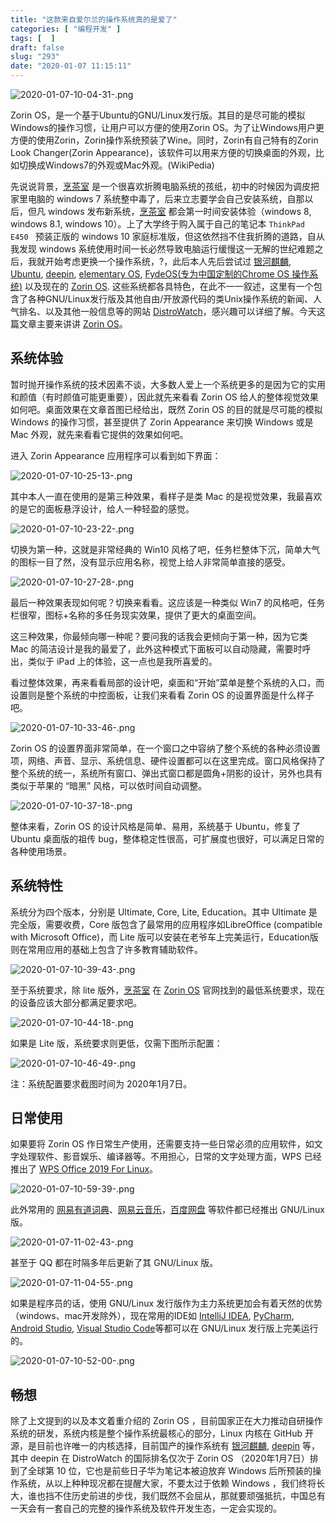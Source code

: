 ```yaml
---
title: "这款来自爱尔兰的操作系统真的是爱了"
categories: [ "编程开发" ]
tags: [  ]
draft: false
slug: "293"
date: "2020-01-07 11:15:11"
---
```


![2020-01-07-10-04-31-.png](https://imagehost-cdn.frytea.com/images/2020/01/07/2020-01-07-10-04-31-.png)

Zorin OS，是一个基于Ubuntu的GNU/Linux发行版。其目的是尽可能的模拟Windows的操作习惯，让用户可以方便的使用Zorin OS。为了让Windows用户更方便的使用Zorin，Zorin操作系统预装了Wine。同时，Zorin有自己特有的Zorin Look Changer(Zorin Appearance)，该软件可以用来方便的切换桌面的外观，比如切换成Windows7的外观或Mac外观。(WikiPedia)

先说说背景，[烹茶室](https://blog.frytea.com) 是一个很喜欢折腾电脑系统的孩纸，初中的时候因为调皮把家里电脑的 windows 7 系统整中毒了，后来立志要学会自己安装系统，自那以后，但凡 windows 发布新系统，[烹茶室](https://blog.frytea.com) 都会第一时间安装体验（windows 8, windows 8.1, windows 10）。上了大学终于购入属于自己的笔记本 `ThinkPad E450 ` 预装正版的 windows 10 家庭标准版，但这依然挡不住我折腾的道路，自从我发现 windows 系统使用时间一长必然导致电脑运行缓慢这一无解的世纪难题之后，我就开始考虑更换一个操作系统，?，此后本人先后尝试过 [银河麒麟](http://www.kylinos.cn/), [Ubuntu](https://ubuntu.com/), [deepin](https://www.deepin.org/), [elementary OS](https://elementary.io/zh_CN/), [FydeOS(专为中国定制的Chrome OS 操作系统)](https://fydeos.com/) 以及现在的 [Zorin OS](https://zorinos.com/). 这些系统都各具特色，在此不一一叙述，这里有一个包含了各种GNU/Linux发行版及其他自由/开放源代码的类Unix操作系统的新闻、人气排名、以及其他一般信息等的网站 [DistroWatch](https://distrowatch.com/)，感兴趣可以详细了解。今天这篇文章主要来讲讲 [Zorin OS](https://zorinos.com/)。

## 系统体验

暂时抛开操作系统的技术因素不谈，大多数人爱上一个系统更多的是因为它的实用和颜值（有时颜值可能更重要），因此就先来看看 Zorin OS 给人的整体视觉效果如何吧。桌面效果在文章首图已经给出，既然 Zorin OS 的目的就是尽可能的模拟 Windows 的操作习惯，甚至提供了 Zorin Appearance 来切换 Windows 或是 Mac 外观，就先来看看它提供的效果如何吧。

进入 Zorin Appearance 应用程序可以看到如下界面：

![2020-01-07-10-25-13-.png](https://imagehost-cdn.frytea.com/images/2020/01/07/2020-01-07-10-25-13-.png)

其中本人一直在使用的是第三种效果，看样子是类 Mac 的是视觉效果，我最喜欢的是它的面板悬浮设计，给人一种轻盈的感觉。

![2020-01-07-10-23-22-.png](https://imagehost-cdn.frytea.com/images/2020/01/07/2020-01-07-10-23-22-.png)

切换为第一种，这就是非常经典的 Win10 风格了吧，任务栏整体下沉，简单大气的图标一目了然，没有显示应用名称，视觉上给人非常简单直接的感受。

![2020-01-07-10-27-28-.png](https://imagehost-cdn.frytea.com/images/2020/01/07/2020-01-07-10-27-28-.png)

最后一种效果表现如何呢？切换来看看。这应该是一种类似 Win7 的风格吧，任务栏很窄，图标+名称的多任务现实效果，提供了更大的桌面空间。

这三种效果，你最倾向哪一种呢？要问我的话我会更倾向于第一种，因为它类 Mac 的简洁设计是我的最爱了，此外这种模式下面板可以自动隐藏，需要时呼出，类似于 iPad 上的体验，这一点也是我所喜爱的。

看过整体效果，再来看看局部的设计吧，桌面和“开始”菜单是整个系统的入口，而设置则是整个系统的中控面板，让我们来看看 Zorin OS 的设置界面是什么样子吧。

![2020-01-07-10-33-46-.png](https://imagehost-cdn.frytea.com/images/2020/01/07/2020-01-07-10-33-46-.png)

Zorin OS 的设置界面非常简单，在一个窗口之中容纳了整个系统的各种必须设置项，网络、声音、显示、系统信息、硬件设置都可以在这里完成。窗口风格保持了整个系统的统一，系统所有窗口、弹出式窗口都是圆角+阴影的设计，另外也具有类似于苹果的 “暗黑” 风格，可以依时间自动调整。

![2020-01-07-10-37-18-.png](https://imagehost-cdn.frytea.com/images/2020/01/07/2020-01-07-10-37-18-.png)

整体来看，Zorin OS 的设计风格是简单、易用，系统基于 Ubuntu，修复了 Ubuntu 桌面版的祖传 bug，整体稳定性很高，可扩展度也很好，可以满足日常的各种使用场景。

## 系统特性

系统分为四个版本，分别是 Ultimate, Core, Lite, Education。其中 Ultimate 是完全版，需要收费，Core 版包含了最常用的应用程序如LibreOffice (compatible with Microsoft Office)，而 Lite 版可以安装在老爷车上完美运行，Education版则在常用应用的基础上包含了许多教育辅助软件。

![2020-01-07-10-39-43-.png](https://imagehost-cdn.frytea.com/images/2020/01/07/2020-01-07-10-39-43-.png)

至于系统要求，除 lite 版外，[烹茶室](https://blog.frytea.com) 在 [Zorin OS](https://zorinos.com/) 官网找到的最低系统要求，现在的设备应该大部分都满足要求吧。

![2020-01-07-10-44-18-.png](https://imagehost-cdn.frytea.com/images/2020/01/07/2020-01-07-10-44-18-.png)

如果是 Lite 版，系统要求则更低，仅需下图所示配置：

![2020-01-07-10-46-49-.png](https://imagehost-cdn.frytea.com/images/2020/01/07/2020-01-07-10-46-49-.png)

注：系统配置要求截图时间为 2020年1月7日。

## 日常使用

如果要将 Zorin OS 作日常生产使用，还需要支持一些日常必须的应用软件，如文字处理软件、影音娱乐、编译器等。不用担心，日常的文字处理方面，WPS 已经推出了 [WPS Office 2019 For Linux](https://www.wps.cn/product/wpslinux)。

![2020-01-07-10-59-39-.png](https://imagehost-cdn.frytea.com/images/2020/01/07/2020-01-07-10-59-39-.png)

此外常用的 [网易有道词典](https://cidian.youdao.com/multi.html)、[网易云音乐](https://music.163.com/#/download)，[百度网盘](http://pan.baidu.com/download) 等软件都已经推出 GNU/Linux 版。

![2020-01-07-11-02-43-.png](https://imagehost-cdn.frytea.com/images/2020/01/07/2020-01-07-11-02-43-.png)

甚至于 QQ 都在时隔多年后更新了其 GNU/Linux 版。

![2020-01-07-11-04-55-.png](https://imagehost-cdn.frytea.com/images/2020/01/07/2020-01-07-11-04-55-.png)


如果是程序员的话，使用 GNU/Linux 发行版作为主力系统更加会有着天然的优势（windows、mac开发除外），现在常用的IDE如 [IntelliJ IDEA](https://www.jetbrains.com/idea/), [PyCharm](https://www.jetbrains.com/pycharm/), [Android Studio](https://developer.android.com/studio), [Visual Studio Code](https://code.visualstudio.com/)等都可以在 GNU/Linux 发行版上完美运行的。

![2020-01-07-10-52-00-.png](https://imagehost-cdn.frytea.com/images/2020/01/07/2020-01-07-10-52-00-.png)

## 畅想

除了上文提到的以及本文着重介绍的 Zorin OS ，目前国家正在大力推动自研操作系统的研发，系统内核是整个操作系统最核心的部分，Linux 内核在 GitHub 开源，是目前也许唯一的内核选择，目前国产的操作系统有 [银河麒麟](http://www.kylinos.cn/), [deepin](https://www.deepin.org/) 等，其中 deepin 在 DistroWatch 的国际排名仅次于 Zorin OS （2020年1月7日）排到了全球第 10 位，它也是前些日子华为笔记本被迫放弃 Windows 后所预装的操作系统，从以上种种现况都在提醒大家，不要太过于依赖 Windows ，我们终将长大，谁也挡不住历史前进的步伐，我们既然不会屈从，那就要顽强抵抗，中国总有一天会有一套自己的完整的操作系统及软件开发生态，一定会实现的。
